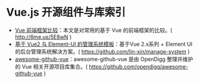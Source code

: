 # Vue.js 开源组件与库索引

- [Vue 前端框架比较](http://6me.us/5E8wN)：本文是对常用的基于 Vue 的前端框架的比较。( http://6me.us/5E8wN )
- [基于 Vue2 与 Element-UI 的管理系统模板](https://github.com/lin-xin/manage-system)：基于Vue 2.x系列 + Element UI 的后台管理系统解决方案。( https://github.com/lin-xin/manage-system )
- [awesome-github-vue](https://github.com/opendigg/awesome-github-vue)：awesome-github-vue 是由 OpenDigg 整理并维护的 Vue 相关开源项目库集合。( https://github.com/opendigg/awesome-github-vue  )
